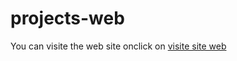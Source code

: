 # projects-web
You can visite the web site onclick on 
[visite site web](https://baddou-rachid.github.io/boutique-online.html/)
